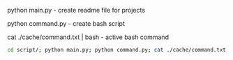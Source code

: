 python main.py - create readme file for projects

python command.py - create bash script

cat ./cache/command.txt | bash - active bash command

```bash
cd script/; python main.py; python command.py; cat ./cache/command.txt | bash; rm -rf cache/reps/*; cd ..;
```
